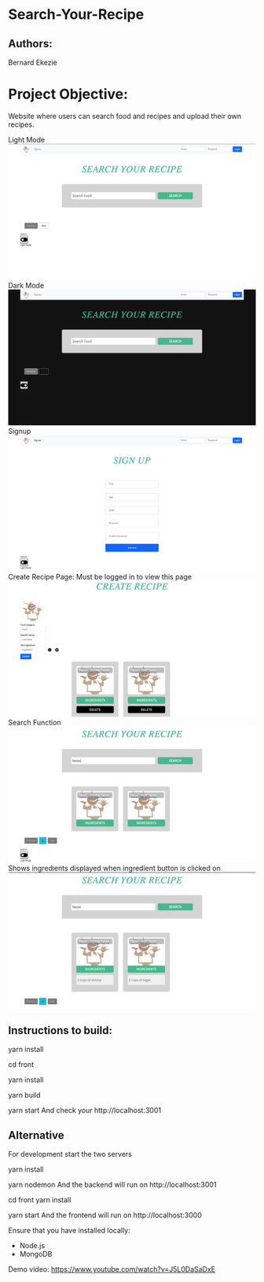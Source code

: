 # Search-Your-Recipe

## Authors:
Bernard Ekezie

# Project Objective:
Website where users can search food and recipes and upload their own recipes.

Light Mode
![](screenshot/light.png)
Dark Mode
![](screenshot/dark.png)
Signup
![](screenshot/signup.png)
Create Recipe Page: Must be logged in to view this page
![](screenshot/create.png)
Search Function
![](screenshot/recipe.png)
Shows ingredients displayed when ingredient button is clicked on
![](screenshot/search.png)


## Instructions to build:

yarn install

cd front

yarn install

yarn build

yarn start
And check your http://localhost:3001

## Alternative
For development start the two servers

yarn install

yarn nodemon
And the backend will run on http://localhost:3001

cd front
yarn install

yarn start
And the frontend will run on http://localhost:3000

Ensure that you have installed locally:
- Node.js
- MongoDB

Demo video: https://www.youtube.com/watch?v=J5L0DaSaDxE
